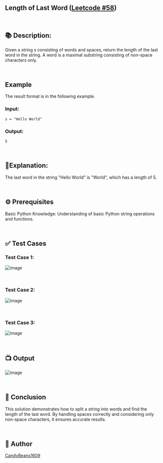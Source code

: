 ## Length of Last Word ([Leetcode #58](https://leetcode.com/problems/length-of-last-word/))

<br>

## 📚 Description:
Given a string s consisting of words and spaces, return the length of the last word in the string. A word is a maximal substring consisting of non-space characters only.

<br>

##  Example
The result format is in the following example.

### Input:

    s = "Hello World"

### Output:

    5

<br>

## 🌟Explanation: 
The last word in the string "Hello World" is "World", which has a length of 5.

<br>

## ⚙️ Prerequisites

Basic Python Knowledge: Understanding of basic Python string operations and functions.

<br>

## ✅ Test Cases

### Test Case 1:
![image](https://github.com/user-attachments/assets/2f3fba80-49c0-46a5-85c0-884dd4b75a54)


<br>

### Test Case 2:

![image](https://github.com/user-attachments/assets/bbb115a8-a3f3-452a-a859-b9276d3d9497)

<br>


### Test Case 3:
![image](https://github.com/user-attachments/assets/6077b5ac-9797-449d-bdb6-cf9303a0b07c)


<br>

## 📺 Output

![image](https://github.com/user-attachments/assets/719cbb4c-6033-4bb1-b52a-02d859c73427)


<br>

## 📜 Conclusion
This solution demonstrates how to split a string into words and find the length of the last word. By handling spaces correctly and considering only non-space characters, it ensures accurate results.

<br>

## 👻 Author
[CandyBeans1609](https://github.com/CandyBeans1609)

